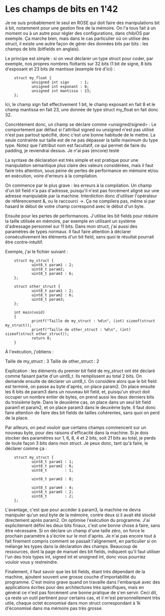 # Les champs de bits en 1'42

Je ne suis probablement le seul en ROSE qui doit faire des manipulations bit à
bit, notamment pour une gestion fine de la mémoire. On l'a tous fait à un
moment ou à un autre pour régler des configurations, dans chibiOS par exemple.
Ça marche bien, mais dans le cas particulier où on utilise des struct, il
existe une autre façon de gérer des données bits par bits : les champs de bits
(bitfields en anglais).

Le principe est simple : si on veut déclarer un type struct pour coder, par
exemple, nos propres nombres flottants sur 32 bits (1 bit de signe, 8 bits
d'exposant et 23 bits de mantisse (exemple tiré d'ici) :

        struct my_float {
                unsigned int sign     : 1;
                unsigned int exponant : 8;
                unsigned int mantissa : 23;
        };

Ici, le champ sign fait effectivement 1 bit, le champ exposant en fait 8 et le
champ mantissa en fait 23, une donnée de type struct my_float en fait donc 32.

Concrètement donc, un champ se déclare comme
        <unsigned/signed> <type> <nom> : <taille>
Le comportement par défaut si l'attribut signed ou unsigned n'est pas utilisé
n'est pas partout spécifié, donc c'est une bonne habitude de le mettre. La
seule contrainte sur taille est de ne pas dépasser la taille maximum du type
type. Notez que l'attribut nom est facultatif, ce qui permet de faire du
padding, je reviendrai dessus. Je n'ai pas (encore) testé

La syntaxe de déclaration est très simple et est pratique pour une manipulation
sémantique plus claire des valeurs considérées, mais il faut faire très
attention, sous peine de pertes de performance en mémoire et/ou en exécution,
voire d'erreurs à la compilation.

On commence par le plus grave : les erreurs à la compilation. Un champ d'un bit
field n'a pas d'adresse, puisqu'il n'est pas forcément aligné sur une adresse
manipulable par la machine. Interdiction donc d'utiliser l'opérateur de
référencement &, ou le raccourci ->. Ça ne compilera pas, même si par hasard le
début de votre champ correspond avec le début d'un byte.

Ensuite pour les pertes de performances. J'utilise les bit fields pour réduire
la taille utilisée en mémoire, par exemple en utilisant un système d'adressage
personnel sur 11 bits. Dans mon struct, j'ai aussi des paramètres de types
normaux. Il faut faire attention à déclarer consécutivement les éléments d'un
bit field, sans quoi le résultat pourrait être contre-intuitif.

Exemple, j'ai le fichier suivant :

        struct my_struct {
                uint8_t param1 : 2;
                uint8_t param2;
                uint8_t param3 : 6;
        };

        struct other_struct {
                uint8_t param1 : 2;
                uint8_t param2 : 6;
                uint8_t param3;
        };

        int main(void)
        {
                printf("Taille de my_struct : %d\n", (int) sizeof(struct my_struct));
                printf("Taille de other_struct : %d\n", (int) sizeof(struct other_struct));
                return 0;
        }

À l'exécution, j'obtiens :

Taille de my_struct : 3
Taille de other_struct : 2

Explication : les éléments du premier bit field de my_struct ont été déclaré
comme faisant partie d'un uint8_t. Ils remplissent au total 2 bits. On demande
ensuite de déclarer un uint8_t. On considère alors que le bit field est
terminé, on passe au byte d'après, on place param2. On place ensuite les 6 bits
de param3 dans un nouveau bit field, et, puisqu'un struct doit occuper un
nombre entier de bytes, on prend aussi les deux derniers bits du troisième
byte. Dans le deuxième cas, on place dans un seul bit field param1 et param2,
et on place param3 dans le deuxième byte. Il faut donc faire attention de faire
des bit fields de tailles cohérentes, sans quoi on perd de la place.

Par ailleurs, on peut vouloir que certains champs commencent sur un nouveau
byte, pour des raisons d'efficacité dans la machine. Si je dois stocker des
paramètres sur 1, 6, 8, 4 et 2 bits, soit 21 bits au total, je perds de toute
façon 3 bits dans mon struct. Je peux donc, tant qu'à faire, le déclarer comme
ça :

        struct my_struct {
                uint8_t param1 : 1;
                uint8_t param2 : 6;
                uint8_t        : 1;

                uint8_t param3 : 8;

                uint8_t param4 : 4;
                uint8_t param5 : 2;
                uint8_t        : 2;
        };

L'avantage, c'est que pour accéder à param3, la machine ne devra manipuler
qu'un seul byte de la mémoire, contre deux si il avait été stocké directement
après param2. On optimise l'exécution du programme. J'ai explicitement défini
les deux bits finaux, c'est une bonne chose à faire, sans être nécessaire. Si
on déclare un champ d'une taille zéro, on force le prochain paramètre à
s'écrire sur le mot d'après. Je n'ai pas encore tout à fait finement compris
comment se passait l'alignement, en particulier si on mélange les types dans la
déclaration des champs. Beaucoup de ressources, dont la page de manuel des bit
fields, indiquent qu'il faut utiliser l'un des trois types int, signed int et
unsigned int, donc vous pourriez vouloir vous y restreindre.

Finalement, il faut savoir que les bit fields, étant très dépendant de la
machine, ajoutent souvent une grosse couche d'importabilité du programme. C'est
moins grave quand on travaille dans l'embarqué avec des applications écrites
pour des architectures très spécifiques, mais en général ce n'est pas forcément
une bonne pratique de s'en servir. Ceci dit, ça reste un outil pertinent pour
certains cas, et il m'est personnellement très utile, chaque octet économisé
dans mon struct correspondant à 1k d'économisé dans ma mémoire pas très grosse.
